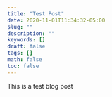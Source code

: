 ```yaml
---
title: "Test Post"
date: 2020-11-01T11:34:32-05:00
slug: ""
description: ""
keywords: []
draft: false
tags: []
math: false
toc: false
---
```


This is a test blog post
